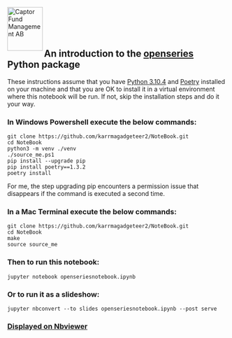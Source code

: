 <img src="https://sales.captor.se/captor_logo_sv_1600_icketransparent.png" alt="Captor Fund Management AB" 
width="81" height="100" align="left" float="right"/><br/>

<br><br>
## An introduction to the [openseries](https://github.com/CaptorAB/OpenSeries) Python package

These instructions assume that you have [Python 3.10.4](https://docs.python.org/release/3.10.4/) and 
[Poetry](https://python-poetry.org/) installed on your machine and that you are OK to install it in a 
virtual environment where this notebook will be run. If not, skip the installation 
steps and do it your way.

### In Windows Powershell execute the below commands:
```
git clone https://github.com/karrmagadgeteer2/NoteBook.git
cd NoteBook
python3 -m venv ./venv
./source_me.ps1
pip install --upgrade pip
pip install poetry==1.3.2
poetry install
```
For me, the step upgrading pip encounters a permission issue that disappears if the command is executed a second time.


### In a Mac Terminal execute the below commands:
```
git clone https://github.com/karrmagadgeteer2/NoteBook.git
cd NoteBook
make
source source_me
```

### Then to run this notebook: 
```
jupyter notebook openseriesnotebook.ipynb
```

### Or to run it as a slideshow: 
```
jupyter nbconvert --to slides openseriesnotebook.ipynb --post serve
```

### [Displayed on Nbviewer](https://nbviewer.org/github/karrmagadgeteer2/NoteBook/blob/master/openseriesnotebook.ipynb)
